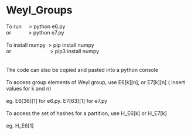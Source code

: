 # Weyl_Groups
To run&nbsp;&nbsp;&nbsp;&nbsp;&nbsp;> python e6.py <br />
or&nbsp;&nbsp;&nbsp;&nbsp;&nbsp;&nbsp;&nbsp;&nbsp;&nbsp;&nbsp;&nbsp;&nbsp;> python e7.py <br /><br />
To install numpy&nbsp;&nbsp;> pip install numpy <br />
or&nbsp;&nbsp;&nbsp;&nbsp;&nbsp;&nbsp;&nbsp;&nbsp;&nbsp;&nbsp;&nbsp;&nbsp;&nbsp;&nbsp;&nbsp;
&nbsp;&nbsp;&nbsp;&nbsp;&nbsp;&nbsp;&nbsp;&nbsp;&nbsp;&nbsp;&nbsp;> pip3 install numpy <br /> <br /> <br />
The code can also be copied and pasted into a python console <br /><br />
To access group elements of Weyl group, use E6[k][n], or E7[k][n] ( insert values for k and n)  <br /><br />
eg.  E6[36][1] for e6.py.  E7[63][1] for e7.py<br /><br />
To access the set of hashes for a partition, use H_E6[k] or H_E7[k] <br /> <br />
eg.  H_E6[1] <br />
